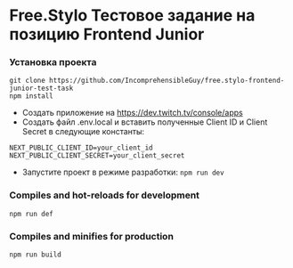 # Free.Stylo Тестовое задание на позицию Frontend Junior

### Установка проекта

```
git clone https://github.com/IncomprehensibleGuy/free.stylo-frontend-junior-test-task
npm install
```
* Создать приложение на https://dev.twitch.tv/console/apps
* Создать файл .env.local и вставить полученные Client ID и Client Secret в следующие константы: 
```
NEXT_PUBLIC_CLIENT_ID=your_client_id
NEXT_PUBLIC_CLIENT_SECRET=your_client_secret
```
* Запустите проект в режиме разработки: ```npm run dev```

### Compiles and hot-reloads for development
```
npm run def
```

### Compiles and minifies for production
```
npm run build
```

